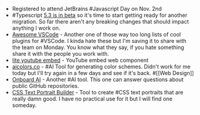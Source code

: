 - Registered to attend JetBrains #Javascript Day on Nov. 2nd
- #Typescript [5.3 is in beta](https://devblogs.microsoft.com/typescript/announcing-typescript-5-3-beta/) so it's time to start getting ready for another migration. So far there aren't any breaking changes that should impact anything I work on.
- [Awesome VSCode](https://viatsko.github.io/awesome-vscode/) - Another one of those way too long lists of cool plugins for #VSCode. I kinda hate these but I'm saving it to share with the team on Monday. You know what they say, if you hate something share it with the people you work with.
- [lite youtube embed](https://github.com/paulirish/lite-youtube-embed) - YouTube embed web component
- [aicolors.co](https://aicolors.co/) - #AI Tool for generating color schemes. Didn't work for me today but I'll try again in a few days and see if it's back. #[[Web Design]]
- [Onboard AI](https://www.getonboard.dev/) - Another #AI tool. This one can answer questions about public GitHub repositories.
- [CSS Text Portrait Builder](https://github.com/warengonzaga/css-text-portrait-builder) - Tool to create #CSS text portraits that are really damn good. I have no practical use for it but I will find one someday.
